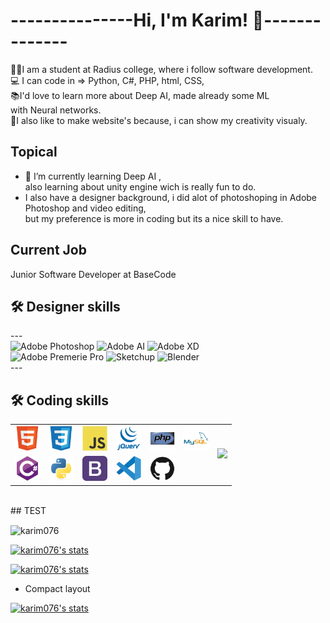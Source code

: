 #  ---------------Hi, I'm Karim! 👋--------------
👨‍🎓I am a student at Radius college, where i follow software development.<br>
💻 I can code in => Python, C#, PHP, html, CSS,<br>
📚I'd love to learn more about Deep AI, made already some ML<br> 
with Neural networks.<br>
🌱I also like to make website's because, i can show my creativity visualy.
## Topical
- 🌱 I’m currently learning Deep AI ,<br>also learning about unity engine wich is really fun to do.<br>
- I also have a designer background, i did alot of photoshoping in Adobe Photoshop and video editing,<br>but my preference is more in coding but its a nice skill to have.<br>
## Current Job<br> 
Junior Software Developer at BaseCode<br>
## 🛠 Designer skills
---<br>
<img src="https://img.icons8.com/color/344/adobe-photoshop--v1.png" width="40px" title="Adobe Photoshop"/>
<img src="https://img.icons8.com/color/344/adobe-illustrator--v1.png" width="40px" title="Adobe AI"/>
<img src="https://img.icons8.com/color/344/adobe-xd--v1.png" width="40px" title="Adobe XD"/><br>
<img src="https://img.icons8.com/color/344/adobe-premiere-pro--v1.png" width="40px" title="Adobe Premerie Pro"/>
<img src="https://img.icons8.com/color/344/google-sketchup.png" width="40px" title="Sketchup"/>
<img src="https://img.icons8.com/color/344/blender-3d.png" width="40px" title="Blender"/><br>
---<br>
## 🛠 Coding skills

<table>
  
  <tbody>
  <tr>
    <td> <img src="https://github.com/devicons/devicon/blob/master/icons/html5/html5-original.svg" alt="HTML5" width="40px" title="HTML5"/> </td>
    <td> <img src="https://github.com/devicons/devicon/blob/master/icons/css3/css3-original.svg" alt="CSS3" width="40px" title="CSS3"/> </td>
    <td> <img src="https://github.com/devicons/devicon/blob/master/icons/javascript/javascript-original.svg" alt="JavaScript" width="40px" title="JavaScript"/> </td>
    <td> <img src="https://github.com/devicons/devicon/blob/master/icons/jquery/jquery-plain-wordmark.svg" alt="jQuery" width="40px" title="jQuery"/> </td>
    <td> <img src="https://github.com/devicons/devicon/blob/master/icons/php/php-original.svg" alt="PHP" width="40px" title="PHP"/> </td>
    <td> <img src="https://github.com/devicons/devicon/blob/master/icons/mysql/mysql-original-wordmark.svg" alt="MySQL" width="40px" title="MySQL"/> </td>
    <td rowspan="2">
        <img src="https://github-readme-stats.vercel.app/api/top-langs/?username=karim076&layout=compact&hide=typescript&theme=dark&langs_count=5"/></a>
    </td>
  </tr>
    
  <tr>
    <td> <img src="https://github.com/devicons/devicon/blob/master/icons/csharp/csharp-original.svg" alt="C#" width="40px" title="C#"/> </td>
    <td> <img src="https://github.com/devicons/devicon/blob/master/icons/python/python-original.svg" alt="Python" width="40px" title="Python"/> </td>
    <td> <img src="https://raw.githubusercontent.com/github/explore/80688e429a7d4ef2fca1e82350fe8e3517d3494d/topics/bootstrap/bootstrap.png" alt="ThreeJS" width="40px" title="Bootstrap"/> </td>
    <td> <img src="https://github.com/devicons/devicon/blob/master/icons/vscode/vscode-original.svg" alt="Visual Studio Code" width="40px" title="Visual Studio Code"/> </td>
    <td> <img src="https://github.com/devicons/devicon/blob/master/icons/github/github-original.svg" alt="GitHub" width="40px" title="GitHub"/> </td>
  </tr>
  </tbody>
</table><br>
## TEST
<p><img align="center" src="https://github-readme-streak-stats.herokuapp.com/?user=karim076&" alt="karim076" /></p>

[![karim076's stats](https://github-readme-stats.vercel.app/api/wakatime?username=karim076)](https://github.com/karim076/github-readme-stats)

[![karim076's stats](https://github-readme-stats.vercel.app/api/wakatime?username=karim076&hide_progress=true)](https://github.com/karim076/github-readme-stats)

-   Compact layout

[![karim076's stats](https://github-readme-stats.vercel.app/api/wakatime?username=karim076&layout=compact)](https://github.com/karim076/github-readme-stats)

